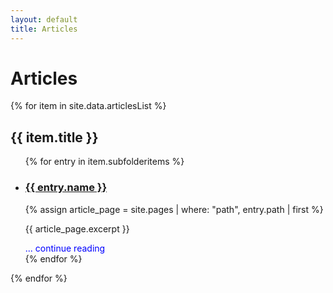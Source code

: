 ```yaml
---
layout: default
title: Articles
---
```

# Articles

{% for item in site.data.articlesList %}
<h2>{{ item.title }}</h2>
  <ul>
    {% for entry in item.subfolderitems %}
      <li>
        <h3><a href="{{ entry.url }}">{{ entry.name }}</a></h3>
        {% assign article_page = site.pages | where: "path", entry.path | first %}
        <p>{{ article_page.excerpt }}</p>
        <a href="{{ entry.url }}" style="color: blue; color: blue; text-decoration: none;"> ... continue reading</a>
      </li>
    {% endfor %}
  </ul>
{% endfor %}
